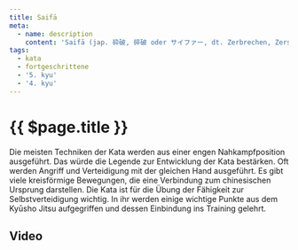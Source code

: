```yaml
---
title: Saifā
meta:
  - name: description
    content: 'Saifā (jap. 砕破, 碎破 oder サイファー, dt. Zerbrechen, Zerschmettern) gehört zu den Kata der Shōrei-Ryū-Richtung und heißt im chinesischen Zuofa. Eine Legende erzählt, dass man die Saifā auf einem Boot entwickelte. Deswegen sind die Bewegungen der Kata auch eher nach vorne und nach hinten ausgerichtet als zu den Seiten. Die Kata ist in Südchina entstanden.'
tags:
  - kata
  - fortgeschrittene
  - '5. kyu'
  - '4. kyu'
---
```


# {{ $page.title }}

<ShowDescription />

Die meisten Techniken der Kata werden aus einer engen Nahkampfposition ausgeführt. Das würde die Legende zur Entwicklung der Kata bestärken. Oft werden Angriff und Verteidigung mit der gleichen Hand ausgeführt. Es gibt viele kreisförmige Bewegungen, die eine Verbindung zum chinesischen Ursprung darstellen. Die Kata ist für die Übung der Fähigkeit zur Selbstverteidigung wichtig. In ihr werden einige wichtige Punkte aus dem Kyūsho Jitsu aufgegriffen und dessen Einbindung ins Training gelehrt.

## Video

<YouTube videoid="h7JrQHl35nM" />